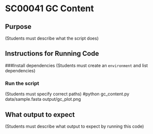 # SC00041 GC Content

## Purpose
(Students must describe what the script does)

## Instructions for Running Code

###Install dependencies
(Students must create an `environment` and list dependencies)

### Run the script
(Students must specify correct paths)
#python gc_content.py data/sample.fasta output/gc_plot.png

## What output to expect
(Students must describe what output to expect by running this code)
